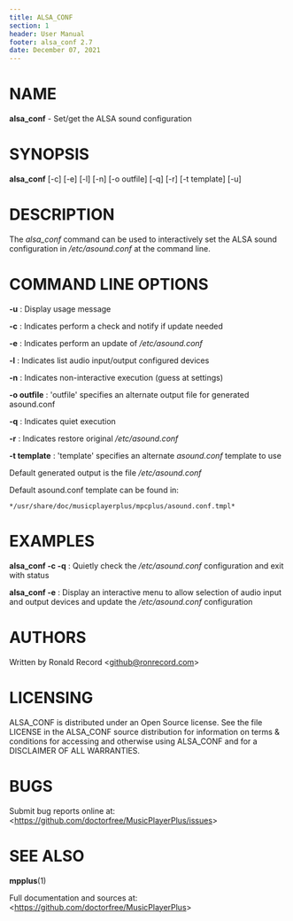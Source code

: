 ```yaml
---
title: ALSA_CONF
section: 1
header: User Manual
footer: alsa_conf 2.7
date: December 07, 2021
---
```

# NAME
**alsa_conf** - Set/get the ALSA sound configuration

# SYNOPSIS
**alsa_conf** [-c] [-e] [-l] [-n] [-o outfile] [-q] [-r] [-t template] [-u]

# DESCRIPTION
The *alsa_conf* command can be used to interactively set the ALSA sound configuration in */etc/asound.conf* at the command line.

# COMMAND LINE OPTIONS
**-u**
: Display usage message

**-c**
: Indicates perform a check and notify if update needed

**-e**
: Indicates perform an update of */etc/asound.conf*

**-l**
: Indicates list audio input/output configured devices

**-n**
: Indicates non-interactive execution (guess at settings)

**-o outfile**
: 'outfile' specifies an alternate output file for generated asound.conf

**-q**
: Indicates quiet execution

**-r**
: Indicates restore original */etc/asound.conf*

**-t template**
: 'template' specifies an alternate *asound.conf* template to use

Default generated output is the file */etc/asound.conf*

Default asound.conf template can be found in:

	*/usr/share/doc/musicplayerplus/mpcplus/asound.conf.tmpl*

# EXAMPLES
**alsa_conf -c -q**
: Quietly check the */etc/asound.conf* configuration and exit with status

**alsa_conf -e**
: Display an interactive menu to allow selection of audio input and output
devices and update the */etc/asound.conf* configuration

# AUTHORS
Written by Ronald Record &lt;github@ronrecord.com&gt;

# LICENSING
ALSA_CONF is distributed under an Open Source license.
See the file LICENSE in the ALSA_CONF source distribution
for information on terms &amp; conditions for accessing and
otherwise using ALSA_CONF and for a DISCLAIMER OF ALL WARRANTIES.

# BUGS
Submit bug reports online at: &lt;https://github.com/doctorfree/MusicPlayerPlus/issues&gt;

# SEE ALSO
**mpplus**(1)

Full documentation and sources at: &lt;https://github.com/doctorfree/MusicPlayerPlus&gt;

